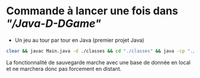 # Commande à lancer une fois dans _"/Java-D-DGame"_

- Un jeu au tour par tour en Java (premier projet Java)

```sh
clear && javac Main.java -d ./classes && cd "./classes" && java -cp "./mysql-connector-j-9.1.0.jar:." Main && cd ".."
```

La fonctionnalité de sauvegarde marche avec une base de donnée en local et ne marchera donc pas forcement en distant.
